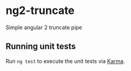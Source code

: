# ng2-truncate

Simple angular 2 truncate pipe

## Running unit tests

Run `ng test` to execute the unit tests via [Karma](https://karma-runner.github.io).
